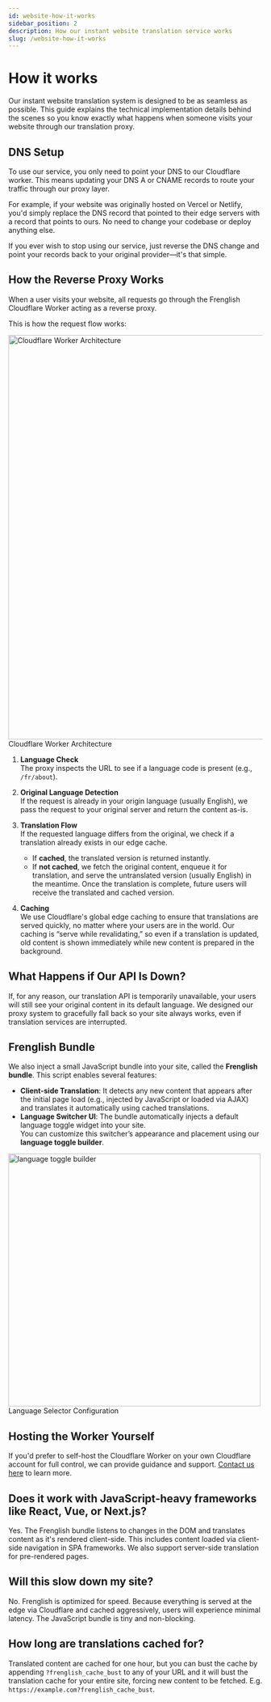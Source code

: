 ```yaml
---
id: website-how-it-works
sidebar_position: 2
description: How our instant website translation service works
slug: /website-how-it-works
---
```


# How it works

Our instant website translation system is designed to be as seamless as possible. This guide explains the technical implementation details behind the scenes so you know exactly what happens when someone visits your website through our translation proxy.

## DNS Setup

To use our service, you only need to point your DNS to our Cloudflare worker. This means updating your DNS A or CNAME records to route your traffic through our proxy layer.

For example, if your website was originally hosted on Vercel or Netlify, you'd simply replace the DNS record that pointed to their edge servers with a record that points to ours. No need to change your codebase or deploy anything else.

If you ever wish to stop using our service, just reverse the DNS change and point your records back to your original provider—it's that simple.

## How the Reverse Proxy Works

When a user visits your website, all requests go through the Frenglish Cloudflare Worker acting as a reverse proxy.

This is how the request flow works:

<div style={{ textAlign: 'center' }}>
  <div style={{ display: 'inline-block', textAlign: 'left' }}>
    <img src="/assets/cloudflare_worker_diag.png" alt="Cloudflare Worker Architecture" width="800" />
    <div style={{ fontSize: '0.9rem', color: '#666', marginTop: '1px' }}>
      Cloudflare Worker Architecture
    </div>
  </div>
</div>

1. **Language Check**  
   The proxy inspects the URL to see if a language code is present (e.g., `/fr/about`).

2. **Original Language Detection**  
   If the request is already in your origin language (usually English), we pass the request to your original server and return the content as-is.

3. **Translation Flow**  
   If the requested language differs from the original, we check if a translation already exists in our edge cache.

   - If **cached**, the translated version is returned instantly.
   - If **not cached**, we fetch the original content, enqueue it for translation, and serve the untranslated version (usually English) in the meantime. Once the translation is complete, future users will receive the translated and cached version.

4. **Caching**  
   We use Cloudflare's global edge caching to ensure that translations are served quickly, no matter where your users are in the world. Our caching is “serve while revalidating,” so even if a translation is updated, old content is shown immediately while new content is prepared in the background.

## What Happens if Our API Is Down?

If, for any reason, our translation API is temporarily unavailable, your users will still see your original content in its default language. We designed our proxy system to gracefully fall back so your site always works, even if translation services are interrupted.

## Frenglish Bundle

We also inject a small JavaScript bundle into your site, called the **Frenglish bundle**. This script enables several features:

- **Client-side Translation**: It detects any new content that appears after the initial page load (e.g., injected by JavaScript or loaded via AJAX) and translates it automatically using cached translations.
- **Language Switcher UI**: The bundle automatically injects a default language toggle widget into your site.  
  You can customize this switcher’s appearance and placement using our **language toggle builder**.

<div style={{ textAlign: 'center' }}>
  <div style={{ display: 'inline-block', textAlign: 'left' }}>
    <img src="/assets/language-selector-config.png" alt="language toggle builder" width="500" />
    <div style={{ fontSize: '0.9rem', color: '#666', marginTop: '1px' }}>
      Language Selector Configuration
    </div>
  </div>
</div>

## Hosting the Worker Yourself

If you'd prefer to self-host the Cloudflare Worker on your own Cloudflare account for full control, we can provide guidance and support. [Contact us here](https://www.frenglish.ai/en/contact) to learn more.

## Does it work with JavaScript-heavy frameworks like React, Vue, or Next.js?

Yes. The Frenglish bundle listens to changes in the DOM and translates content as it's rendered client-side. This includes content loaded via client-side navigation in SPA frameworks. We also support server-side translation for pre-rendered pages.

## Will this slow down my site?
No. Frenglish is optimized for speed. Because everything is served at the edge via Cloudflare and cached aggressively, users will experience minimal latency. The JavaScript bundle is tiny and non-blocking.

## How long are translations cached for?
Translated content are cached for one hour, but you can bust the cache by appending `?frenglish_cache_bust` to any of your URL and it will bust the translation cache for your entire site, forcing new content to be fetched. E.g. `https://example.com?frenglish_cache_bust`. 